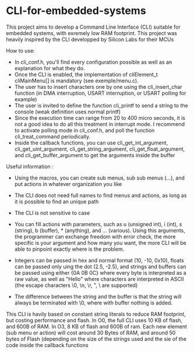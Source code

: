# CLI-for-embedded-systems

This project aims to develop a Command Line Interface (CLI) suitable for embedded systems, with exremely low RAM footprint.
This project was heavily inspired by the CLI developped by Silicon Labs for their MCUs

How to use:

- In cli_conf.h, you'll find every configuration possible as well as an explanation for what they do.
- Once the CLI is enabled, the implementation of cliElement_t cliMainMenu[] is mandatory (see exemple/menu.c).
- The user has to insert characters one by one using the cli_insert_char function (in DMA interruption, USART interruption, or USART polling for example)
- The user is invited to define the function cli_printf to send a string to the console (weak definition uses normal printf)
- Since the execution time can range from 20 to 400 micro seconds, it is not a good idea to do all this treatment in interrupt mode. I recommend to activate
  polling mode in cli_conf.h, and poll the function cli_treat_command periodically.
- Inside the callback functions, you can use cli_get_int_argument, cli_get_uint_argument, cli_get_string_argument, cli_get_float_argument, and cli_get_buffer_argument to get the     arguments inside the buffer
  

Useful information :

- Using the macros, you can create sub menus, sub sub menus (...), and put actions in whatever organization you like
- The CLI does not need full names to find menus and actions, as long as it is possible to find an unique path
- The CLI is not sensitive to case
- You can fill actions with parameters, such as u (unsigned int), i (int), s (string), b (buffer), * (anything), and ... (various).
  Using this arguments, the programmer can exchange freedom with error check, the more specific is your argument and how many you want,
  the more CLI will be able to pinpoint exactly where is the problem.
  
- Integers can be passed in hex and normal format (10, -10, 0x10), floats can be passed only uing the dot (2.5, -2.5), and strings and buffers can be passed using 
  either {0A 0B 0C} where every byte is interpreted as a raw value, as well as "Hello" where characters are interpreted in ASCII (the escape characters \0, \n, \r, \", \\ are       supported)
  
- The difference between the string and the buffer is that the string will always be terminated with \0, where with buffer nothing is added.

This CLI is havily based on constant string literals to reduce RAM footprint, but costing performance and flash. In O0, the full CLI uses 10 KB of flash, and 600B of RAM.
In O3, 8 KB of flash and 600B of ram. Each new element (sub menu or action) will cost around 30 Bytes of RAM, and around 50 bytes of Flash (depending on the size of the strings used and the sie of the code inside the callback functions 
